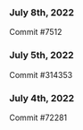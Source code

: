 ### July 8th, 2022

Commit #7512

### July 5th, 2022

Commit #314353


### July 4th, 2022

Commit #72281
